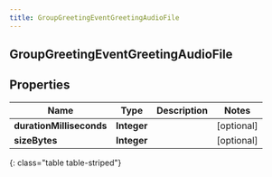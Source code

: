 ```yaml
---
title: GroupGreetingEventGreetingAudioFile
---
```

## GroupGreetingEventGreetingAudioFile


## Properties

| Name | Type | Description | Notes |
| ------------ | ------------- | ------------- | ------------- |
| **durationMilliseconds** | <!----><!---->**Integer**<!----> |  |  [optional] |
| **sizeBytes** | <!----><!---->**Integer**<!----> |  |  [optional] |
{: class="table table-striped"}



